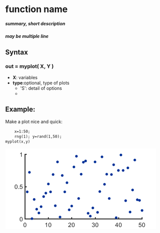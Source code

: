 # function name

##### summary, short description

##### may be multiple line

## Syntax

### out = myplot( X, Y )

*  **X**: variables
*  **type**:optional, type of plots 
   + 'S': detail of options
   + 
  


## Example: 
Make a plot nice and quick:

		x=1:50;
		rng(1); y=rand(1,50);
    myplot(x,y)
 ![plot1](images/myplot_1.png)  